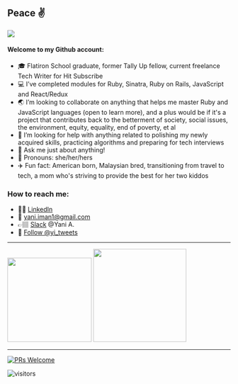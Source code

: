 ## Peace :v:

<!--**yani82/yani82** is a ✨ _special_ ✨ repository because its `README.md` (this file) appears on your GitHub profile.--> 

![](https://media.giphy.com/media/vIGwkHlazI3Jqsp5aE/giphy.gif)


#### Welcome to my Github account:

- :mortar_board: Flatiron School graduate, former Tally Up fellow, current freelance Tech Writer for Hit Subscribe   
- :computer: I’ve completed modules for Ruby, Sinatra, Ruby on Rails, JavaScript and React/Redux 
- :earth_asia: I’m looking to collaborate on anything that helps me master Ruby and JavaScript languages (open to learn more), and a plus would be if it's a project that contributes back to the betterment of society, social issues, the environment, equity, equality, end of poverty, et al 
- 🤔 I’m looking for help with anything related to polishing my newly acquired skills, practicing algorithms and preparing for tech interviews 
- 💬 Ask me just about anything! 
- :hibiscus: Pronouns: she/her/hers
- :airplane: Fun fact: American born, Malaysian bred, transitioning from travel to tech, a mom who's striving to provide the best for her two kiddos 

### How to reach me:
- 💁🏽 [LinkedIn](https://www.linkedin.com/in/yani-asari/) <br/>
- 📧 yani.iman1@gmail.com
- 👉🏽 [Slack](https://slack.com/) @Yani A. <br/>
- 🐤 <a href="https://twitter.com/yi_tweets?ref_src=twsrc%5Etfw" class="twitter-follow-button" data-show-count="false">Follow @yi_tweets</a>

<hr>
<img height="190em" src="https://github-readme-stats.vercel.app/api?username=yani82&show_icons=true&hide_border=true&&count_private=true&include_all_commits=true" /> <img height="210em" src="https://github-readme-stats.vercel.app/api/top-langs/?username=yani82"/>
<hr>

[![PRs Welcome](https://img.shields.io/badge/PRs-welcome-brightgreen.svg?style=flat-square)](http://makeapullrequest.com)


![visitors](https://visitor-badge.glitch.me/badge?page_id=${yani82}.${yani82})

<audio>
         <source src = "/play whoomp" type = "audio">
</audio>

